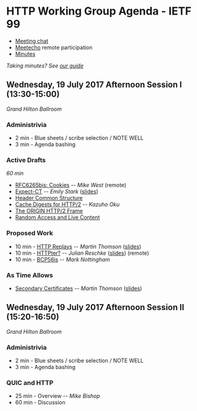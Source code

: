 # HTTP Working Group Agenda - IETF 99

* [Meeting chat](xmpp:httpbis@jabber.ietf.org?join)
* [Meetecho](http://www.meetecho.com/ietf99/httpbis) remote participation
* [Minutes](http://etherpad.tools.ietf.org:9000/p/ietf99httpbis)

*Taking minutes? See [our guide](https://github.com/httpwg/wiki/wiki/TakingMinutes)*


## Wednesday, 19 July 2017 Afternoon Session I (13:30-15:00)

_Grand Hilton Ballroom_

### Administrivia

* 2 min - Blue sheets / scribe selection / NOTE WELL
* 3 min - Agenda bashing


### Active Drafts

*60 min*

* [RFC6265bis: Cookies](https://tools.ietf.org/html/draft-ietf-httpbis-rfc6265bis) -- *Mike West* (remote)
* [Expect-CT](https://tools.ietf.org/html/draft-ietf-httpbis-expect-ct) -- *Emily Stark* ([slides](ietf-99-expect-ct.pdf))
* [Header Common Structure](https://tools.ietf.org/html/draft-ietf-httpbis-header-structure)
* [Cache Digests for HTTP/2](https://tools.ietf.org/html/draft-ietf-httpbis-cache-digest) -- *Kazuho Oku*
* [The ORIGIN HTTP/2 Frame](https://tools.ietf.org/html/draft-ietf-httpbis-origin-frame)
* [Random Access and Live Content](https://tools.ietf.org/html/draft-ietf-httpbis-rand-access-live)


### Proposed Work

* 10 min - [HTTP Replays](https://tools.ietf.org/html/draft-thomson-http-replay) -- *Martin Thomson* ([slides](ietf-99-replays.pdf))
* 10 min - [HTTPter?](https://github.com/httpwg/http11bis/issues) -- *Julian Reschke* ([slides](ietf-99-httptre.pdf)) (remote)
* 10 min - [BCP56is](https://tools.ietf.org/html/draft-nottingham-bcp56bis) -- *Mark Nottingham*

### As Time Allows

* [Secondary Certificates](https://tools.ietf.org/html/draft-bishop-httpbis-http2-additional-certs) -- *Martin Thomson* ([slides](ietf-99-sec-certs.pdf))


## Wednesday, 19 July 2017 Afternoon Session II (15:20-16:50)

_Grand Hilton Ballroom_

### Administrivia

* 2 min - Blue sheets / scribe selection / NOTE WELL
* 3 min - Agenda bashing

### QUIC and HTTP

* 25 min - Overview -- *Mike Bishop*
* 60 min - Discussion

